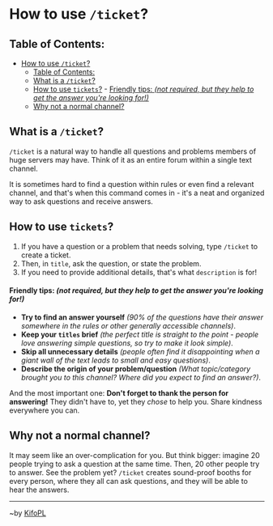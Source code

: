 # How to use `/ticket`?

## Table of Contents:

- [How to use `/ticket`?](#how-to-use-ticket)
	- [Table of Contents:](#table-of-contents)
	- [What is a `/ticket`?](#what-is-a-ticket)
	- [How to use `tickets`?](#how-to-use-tickets)
			- [Friendly tips: *(not required, but they help to get the answer you're looking for!)*](#friendly-tips-not-required-but-they-help-to-get-the-answer-youre-looking-for)
	- [Why not a normal channel?](#why-not-a-normal-channel)

## What is a `/ticket`?

`/ticket` is a natural way to handle all questions and problems members of huge servers may have. Think of it as an entire forum within a single text channel.

It is sometimes hard to find a question within rules or even find a relevant channel, and that's when this command comes in - it's a neat and organized way to ask questions and receive answers.

## How to use `tickets`?

1. If you have a question or a problem that needs solving, type `/ticket` to create a ticket.
2. Then, in `title`, ask the question, or state the problem.
3. If you need to provide additional details, that's what `description` is for!

#### Friendly tips: *(not required, but they help to get the answer you're looking for!)*

- **Try to find an answer yourself** *(90% of the questions have their answer somewhere in the rules or other generally accessible channels)*.
- **Keep your `titles` brief** *(the perfect title is straight to the point - people love answering simple questions, so try to make it look simple)*.
- **Skip all unnecessary details** *(people often find it disappointing when a giant wall of the text leads to small and easy questions)*.
- **Describe the origin of your problem/question** *(What topic/category brought you to this channel? Where did you expect to find an answer?)*.

And the most important one: __**Don't forget to thank the person for answering!**__ They didn't have to, yet they *chose* to help you. Share kindness everywhere you can.

## Why not a normal channel?

It may seem like an over-complication for you. But think bigger: imagine 20 people trying to ask a question at the same time. Then, 20 other people try to answer. See the problem yet? `/ticket` creates sound-proof booths for every person, where they all can ask questions, and they will be able to hear the answers.
<hr/>

~by [KifoPL](https://bio.link/KifoPL)